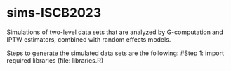 # sims-ISCB2023
Simulations of two-level data sets that are analyzed by G-computation and IPTW estimators, combined with random effects models.

Steps to generate the simulated data sets are the following:
#Step 1: import required libraries (file: libraries.R)


